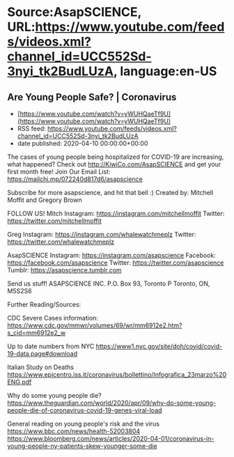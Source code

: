 # Source:AsapSCIENCE, URL:https://www.youtube.com/feeds/videos.xml?channel_id=UCC552Sd-3nyi_tk2BudLUzA, language:en-US

## Are Young People Safe? | Coronavirus
 - [https://www.youtube.com/watch?v=yWUHQaeTf9U](https://www.youtube.com/watch?v=yWUHQaeTf9U)
 - RSS feed: https://www.youtube.com/feeds/videos.xml?channel_id=UCC552Sd-3nyi_tk2BudLUzA
 - date published: 2020-04-10 00:00:00+00:00

The cases of young people being hospitalized for COVID-19 are increasing, what happened? 
Check out http://KiwiCo.com/AsapSCIENCE and get your first month free! 
Join Our Email List: https://mailchi.mp/072240d817d6/asapscience

Subscribe for more asapscience, and hit that bell :)
Created by: Mitchell Moffit and Gregory Brown

FOLLOW US!
Mitch
Instagram: https://instagram.com/mitchellmoffit
Twitter: https://twitter.com/mitchellmoffit 

Greg
Instagram: https://instagram.com/whalewatchmeplz 
Twitter: https://twitter.com/whalewatchmeplz 

AsapSCIENCE
Instagram: https://instagram.com/asapscience 
Facebook: https://facebook.com/asapscience 
Twitter: https://twitter.com/asapscience
Tumblr: https://asapscience.tumblr.com 

Send us stuff!
ASAPSCIENCE INC.
P.O. Box 93, Toronto P
Toronto, ON, M5S2S6

Further Reading/Sources:

CDC Severe Cases information:
https://www.cdc.gov/mmwr/volumes/69/wr/mm6912e2.htm?s_cid=mm6912e2_w

Up to date numbers from NYC
https://www1.nyc.gov/site/doh/covid/covid-19-data.page#download

Italian Study on Deaths
https://www.epicentro.iss.it/coronavirus/bollettino/Infografica_23marzo%20ENG.pdf

Why do some young people die?
https://www.theguardian.com/world/2020/apr/09/why-do-some-young-people-die-of-coronavirus-covid-19-genes-viral-load

General reading on young people's risk and the virus
https://www.bbc.com/news/health-52003804
https://www.bloomberg.com/news/articles/2020-04-01/coronavirus-in-young-people-ny-patients-skew-younger-some-die

